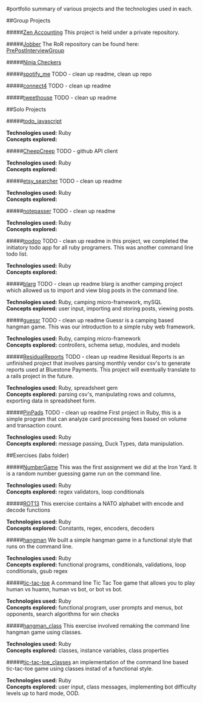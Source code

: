 #portfolio
summary of various projects and the technologies used in each.

##Group Projects

#####[Zen Accounting](http://development.bholben-zen.divshot.io/)
This project is held under a private repository.

#####[Jobber](http://development.bholben-jobber.divshot.io/#/signin)
The RoR repository can be found here: [PrePostInterviewGroup](https://github.com/PrePostInterviewGroup/PrePostInterviewGroup)

#####[Ninja Checkers](https://github.com/brossetti1/Checkers_RB)

#####[spotify_me](https://github.com/brossetti1/spotify_me)
TODO - clean up readme, clean up repo

#####[connect4](https://github.com/brossetti1?tab=repositories)
TODO - clean up readme

#####[tweethouse](https://github.com/brossetti1/tweethouse)
TODO - clean up readme




##Solo Projects


#####[todo_javascript](https://github.com/brossetti1/todo_javascript)

<strong>Technologies used:</strong> Ruby <br>
<strong>Concepts explored:</strong> 


#####[CheepCreep](https://github.com/brossetti1/CheepCreep)
TODO - github API client

<strong>Technologies used:</strong> Ruby <br>
<strong>Concepts explored:</strong>


#####[etsy_searcher](https://github.com/brossetti1/etsy_searcher)
TODO - clean up readme

<strong>Technologies used:</strong> Ruby <br>
<strong>Concepts explored:</strong>


#####[notepasser](https://github.com/brossetti1/notepasser)
TODO - clean up readme

<strong>Technologies used:</strong> Ruby <br>
<strong>Concepts explored:</strong>


#####[toodoo](https://github.com/brossetti1/toodoo)
TODO - clean up readme
in this project, we completed the initiatory todo app for all ruby programers. This was another command line todo list.


<strong>Technologies used:</strong> Ruby <br>
<strong>Concepts explored:</strong>


#####[blarg](https://github.com/brossetti1/blarg)
TODO - clean up readme
blarg is another camping project which allowed us to import and view blog posts in the command line.

<strong>Technologies used:</strong> Ruby, camping micro-framework, mySQL <br>
<strong>Concepts explored:</strong> user input, importing and storing posts, viewing posts.


#####[guessr](https://github.com/brossetti1/guessr)
TODO - clean up readme
Guessr is a camping based hangman game. This was our introduction to a simple ruby web framework. 

<strong>Technologies used:</strong> Ruby, camping micro-framework <br>
<strong>Concepts explored:</strong> controllers, schema setup, modules, and models


#####[ResidualReports](https://github.com/brossetti1/ResidualReports)
TODO - clean up readme
Residual Reports is an unfinished project that involves parsing monthly vendor csv's to generate reports used at Bluestone Payments. This project will eventually translate to a rails project in the future.

<strong>Technologies used:</strong> Ruby, spreadsheet gem <br>
<strong>Concepts explored:</strong> parsing csv's, manipulating rows and columns, exporting data in spreadsheet form.


#####[PinPads](https://github.com/brossetti1/PinPads)
TODO - clean up readme
First project in Ruby, this is a simple program that can analyze card processing fees based on volume and transaction count. 

<strong>Technologies used:</strong> Ruby <br>
<strong>Concepts explored:</strong> message passing, Duck Types, data manipulation.


##Exercises (labs folder)

#####[NumberGame](https://github.com/brossetti1/labs/tree/master/01-05/complete)
This was the first assignment we did at the Iron Yard. It is a random number guessing game run on the command line.

<strong>Technologies used:</strong> Ruby <br>
<strong>Concepts explored:</strong> regex validators, loop conditionals


#####[ROT13](https://github.com/brossetti1/labs/tree/master/01-06)
This exercise contains a NATO alphabet with encode and decode functions

<strong>Technologies used:</strong> Ruby <br>
<strong>Concepts explored:</strong> Constants, regex, encoders, decoders


#####[hangman](https://github.com/brossetti1/labs/tree/master/01-07)
We built a simple hangman game in a functional style that runs on the command line.

<strong>Technologies used:</strong> Ruby <br>
<strong>Concepts explored:</strong> functional programs, conditionals, validations, loop conditionals, gsub regex


#####[tic-tac-toe](https://github.com/brossetti1/labs/tree/master/01-08)
A command line Tic Tac Toe game that allows you to play human vs huamn, human vs bot, or bot vs bot.

<strong>Technologies used:</strong> Ruby <br>
<strong>Concepts explored:</strong> functional program, user prompts and menus, bot opponents, search algorithms for win checks


#####[hangman_class](https://github.com/brossetti1/labs/tree/master/01-13)
This exercise involved remaking the command line hangman game using classes.

<strong>Technologies used:</strong> Ruby <br>
<strong>Concepts explored:</strong> classes, instance variables, class properties


#####[tic-tac-toe_classes](https://github.com/brossetti1/labs/tree/master/01-15)
an implementation of the command line based tic-tac-toe game using classes instad of a functional style. 

<strong>Technologies used:</strong> Ruby <br>
<strong>Concepts explored:</strong> user input, class messages, implementing bot difficulty levels up to hard mode, OOD.